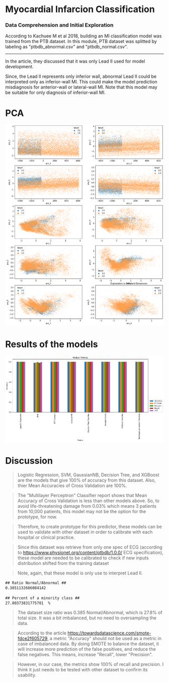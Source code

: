 # Myocardial Infarcion Classification
### Data Comprehension and Initial Exploration
According to Kachuee M et al 2018, building an MI classification model was trained from the PTB dataset. In this module, PTB dataset was splitted by labeling as "ptbdb_abnormal.csv" and "ptbdb_normal.csv".
<hr>
In the article, they discussed that it was only Lead II used for model development.

Since, the Lead II represents only inferior wall, abnormal Lead II could be interpreted only as inferior-wall MI. This could make the model prediction misdiagnosis for anterior-wall or lateral-wall MI. Note that this model may be suitable for only diagnosis of inferior-wall MI.

# PCA
![alt text](./PCAViz.png)

# Results of the models
![alt text](./MIresults.png)

# Discussion
> Logistic Regression, SVM, GaussianNB, Decision Tree, and XGBoost are the models that give 100% of accuracy from this dataset. Also, thier Mean Accuracies of Cross Validation are 100%.

> The "Multilayer Perceptron" Classifier report shows that Mean Accuracy of Cross Validation is less than other models above. So, to avoid life-threatening damage from 0.03% which means 3 patients from 10,000 patients, this model may not be the option for the prototype, for now.

> Therefore, to create prototype for this predictor, these models can be used to validate with other dataset in order to calibrate with each hospital or clinical practice.

> Since this dataset was retrieve from only one spec of ECG (according to https://www.physionet.org/content/ptbdb/1.0.0/ ECG specification), these model are needed to be calibrated to check if new inputs distribution shifted from the training dataset

> Note, again, that these model is only use to interpret Lead II.

```
## Ratio Normal/Abnormal ##
0.3851132686084142
 
## Percent of a minority class ##
27.80373831775701  %
````


> The dataset size ratio was 0.385 Normal/Abnormal, which is 27.8% of total size. It was a bit imbalanced, but no need to oversampling the data.

> According to the article https://towardsdatascience.com/smote-fdce2f605729, a metric "Accuracy" should not be used as a metric in case of imbalanced data. By doing SMOTE to balance the dataset, it will increase more prediction of the false positives, and reduce the false negatives. This means, increase "Recall", lower "Precision".

> However, in our case, the metrics show 100% of recall and precision. I think it just needs to be tested with other dataset to confirm its usability.
